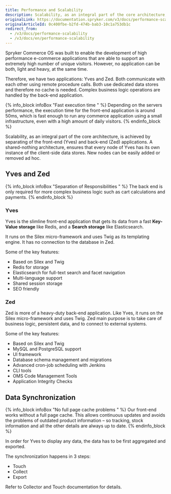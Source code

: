 ```yaml
---
title: Performance and Scalability
description: Scalability, as an integral part of the core architecture, is achieved by separating the front-end (Yves) and back-end (Zed) applications.
originalLink: https://documentation.spryker.com/v3/docs/performance-scalability
originalArticleId: 0c400fbe-b2fd-474b-bab3-10c1a753db1c
redirect_from:
  - /v3/docs/performance-scalability
  - /v3/docs/en/performance-scalability
---
```


Spryker Commerce OS was built to enable the development of high performance e-commerce applications that are able to support an extremely high number of unique visitors. However, no application can be both, light and heavy, at the same time.

Therefore, we have two applications: Yves and Zed. Both communicate with each other using remote procedure calls. Both use dedicated data stores and therefore no cache is needed. Complex business logic operations are handled by the back-end application.

{% info_block infoBox "Fast execution time " %}
Depending on the servers performance, the execution time for the front-end application is around 50ms, which is fast enough to run any commerce application using a small infrastructure, even with a high amount of daily visitors.
{% endinfo_block %}

Scalability, as an integral part of the core architecture, is achieved by separating of the front-end (Yves) and back-end (Zed) applications. A shared-nothing architecture, ensures that every node of Yves has its own instance of the client-side data stores. New nodes can be easily added or removed ad hoc.

## Yves and Zed

{% info_block infoBox "Separation of Responsibilities " %}
The back end is only required for more complex business logic such as cart calculations and payments.
{% endinfo_block %}


### Yves
Yves is the slimline front-end application that gets its data from a fast **Key-Value storage** like Redis, and a **Search storage** like Elasticsearch.

It runs on the Silex micro-framework and uses Twig as its templating engine. It has no connection to the database in Zed.

Some of the key features:

* Based on Silex and Twig
* Redis for storage
* Elasticsearch for full-text search and facet navigation
* Multi-language support
* Shared session storage
* SEO friendly

### Zed
Zed is more of a heavy-duty back-end application. Like Yves, it runs on the Silex micro-framework and uses Twig. Zed main purpose is to take care of business logic, persistent data, and to connect to external systems.

Some of the key features:

* Based on Silex and Twig
* MySQL and PostgreSQL support
* UI framework
* Database schema management and migrations
* Advanced cron-job scheduling with Jenkins
* CLI tools
* OMS Code Management Tools
* Application Integrity Checks

## Data Synchronization

{% info_block infoBox "No full page cache problems " %}
Our front-end works without a full page cache. This allows continuous updates and avoids the problems of outdated product information – so tracking, stock information and all the other details are always up to date.
{% endinfo_block %}

In order for Yves to display any data, the data has to be first aggregated and exported.

The synchronization happens in 3 steps:

* Touch
* Collect
* Export

Refer to Collector and Touch documentation for details.
